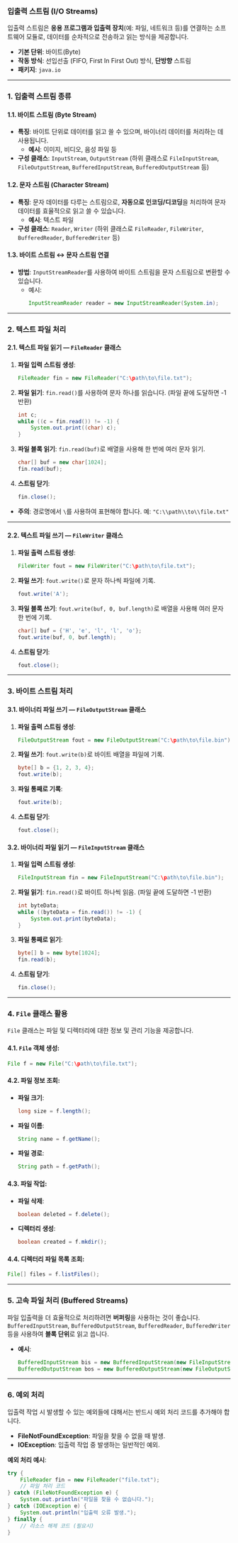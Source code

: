 
### 입출력 스트림 (I/O Streams)

입출력 스트림은 **응용 프로그램과 입출력 장치**(예: 파일, 네트워크 등)를 연결하는 소프트웨어 모듈로, 데이터를 순차적으로 전송하고 읽는 방식을 제공합니다.

- **기본 단위**: 바이트(Byte)
- **작동 방식**: 선입선출 (FIFO, First In First Out) 방식, **단방향** 스트림
- **패키지**: `java.io`

---

### 1. 입출력 스트림 종류

#### 1.1. **바이트 스트림 (Byte Stream)**

- **특징**: 바이트 단위로 데이터를 읽고 쓸 수 있으며, 바이너리 데이터를 처리하는 데 사용됩니다.
    - **예시**: 이미지, 비디오, 음성 파일 등
- **구성 클래스**: `InputStream`, `OutputStream` (하위 클래스로 `FileInputStream`, `FileOutputStream`, `BufferedInputStream`, `BufferedOutputStream` 등)

#### 1.2. **문자 스트림 (Character Stream)**

- **특징**: 문자 데이터를 다루는 스트림으로, **자동으로 인코딩/디코딩**을 처리하여 문자 데이터를 효율적으로 읽고 쓸 수 있습니다.
    - **예시**: 텍스트 파일
- **구성 클래스**: `Reader`, `Writer` (하위 클래스로 `FileReader`, `FileWriter`, `BufferedReader`, `BufferedWriter` 등)

#### 1.3. **바이트 스트림 ↔ 문자 스트림 연결**

- **방법**: `InputStreamReader`를 사용하여 바이트 스트림을 문자 스트림으로 변환할 수 있습니다.
    - 예시:
      ```java
      InputStreamReader reader = new InputStreamReader(System.in);
      ```

---

### 2. 텍스트 파일 처리

#### 2.1. **텍스트 파일 읽기 — `FileReader` 클래스**

1. **파일 입력 스트림 생성**:
   ```java
   FileReader fin = new FileReader("C:\path\to\file.txt");
   ```
2. **파일 읽기**: `fin.read()`를 사용하여 문자 하나를 읽습니다. (파일 끝에 도달하면 -1 반환)
   ```java
   int c;
   while ((c = fin.read()) != -1) {
       System.out.print((char) c);
   }
   ```
3. **파일 블록 읽기**: `fin.read(buf)`로 배열을 사용해 한 번에 여러 문자 읽기.
   ```java
   char[] buf = new char[1024];
   fin.read(buf);
   ```
4. **스트림 닫기**:
   ```java
   fin.close();
   ```

- **주의**: 경로명에서 `\`를 사용하여 표현해야 합니다. 예: `"C:\\path\\to\\file.txt"`

---

#### 2.2. **텍스트 파일 쓰기 — `FileWriter` 클래스**

1. **파일 출력 스트림 생성**:
   ```java
   FileWriter fout = new FileWriter("C:\path\to\file.txt");
   ```
2. **파일 쓰기**: `fout.write()`로 문자 하나씩 파일에 기록.
   ```java
   fout.write('A');
   ```
3. **파일 블록 쓰기**: `fout.write(buf, 0, buf.length)`로 배열을 사용해 여러 문자 한 번에 기록.
   ```java
   char[] buf = {'H', 'e', 'l', 'l', 'o'};
   fout.write(buf, 0, buf.length);
   ```
4. **스트림 닫기**:
   ```java
   fout.close();
   ```

---

### 3. 바이트 스트림 처리

#### 3.1. **바이너리 파일 쓰기 — `FileOutputStream` 클래스**

1. **파일 출력 스트림 생성**:
   ```java
   FileOutputStream fout = new FileOutputStream("C:\path\to\file.bin");
   ```
2. **파일 쓰기**: `fout.write(b)`로 바이트 배열을 파일에 기록.
   ```java
   byte[] b = {1, 2, 3, 4};
   fout.write(b);
   ```
3. **파일 통째로 기록**:
   ```java
   fout.write(b);
   ```
4. **스트림 닫기**:
   ```java
   fout.close();
   ```

#### 3.2. **바이너리 파일 읽기 — `FileInputStream` 클래스**

1. **파일 입력 스트림 생성**:
   ```java
   FileInputStream fin = new FileInputStream("C:\path\to\file.bin");
   ```
2. **파일 읽기**: `fin.read()`로 바이트 하나씩 읽음. (파일 끝에 도달하면 -1 반환)
   ```java
   int byteData;
   while ((byteData = fin.read()) != -1) {
       System.out.print(byteData);
   }
   ```
3. **파일 통째로 읽기**:
   ```java
   byte[] b = new byte[1024];
   fin.read(b);
   ```
4. **스트림 닫기**:
   ```java
   fin.close();
   ```

---

### 4. `File` 클래스 활용

`File` 클래스는 파일 및 디렉터리에 대한 정보 및 관리 기능을 제공합니다.

#### 4.1. **`File` 객체 생성**:
```java
File f = new File("C:\path\to\file.txt");
```

#### 4.2. **파일 정보 조회**:

- **파일 크기**:
   ```java
   long size = f.length();
   ```
- **파일 이름**:
   ```java
   String name = f.getName();
   ```
- **파일 경로**:
   ```java
   String path = f.getPath();
   ```

#### 4.3. **파일 작업**:

- **파일 삭제**:
   ```java
   boolean deleted = f.delete();
   ```
- **디렉터리 생성**:
   ```java
   boolean created = f.mkdir();
   ```

#### 4.4. **디렉터리 파일 목록 조회**:
```java
File[] files = f.listFiles();
```

---

### 5. 고속 파일 처리 (Buffered Streams)

파일 입출력을 더 효율적으로 처리하려면 **버퍼링**을 사용하는 것이 좋습니다. `BufferedInputStream`, `BufferedOutputStream`, `BufferedReader`, `BufferedWriter` 등을 사용하여 **블록 단위**로 읽고 씁니다.

- **예시**:
  ```java
  BufferedInputStream bis = new BufferedInputStream(new FileInputStream("file.txt"));
  BufferedOutputStream bos = new BufferedOutputStream(new FileOutputStream("file.txt"));
  ```

---

### 6. 예외 처리

입출력 작업 시 발생할 수 있는 예외들에 대해서는 반드시 예외 처리 코드를 추가해야 합니다.

- **FileNotFoundException**: 파일을 찾을 수 없을 때 발생.
- **IOException**: 입출력 작업 중 발생하는 일반적인 예외.

**예외 처리 예시**:
```java
try {
    FileReader fin = new FileReader("file.txt");
    // 파일 처리 코드
} catch (FileNotFoundException e) {
    System.out.println("파일을 찾을 수 없습니다.");
} catch (IOException e) {
    System.out.println("입출력 오류 발생.");
} finally {
    // 리소스 해제 코드 (필요시)
}
```

